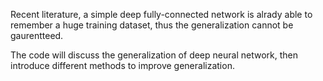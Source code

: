 Recent literature, a simple deep fully-connected network is alrady able to remember a huge training dataset, thus the generalization cannot be gaurentteed.

The code will discuss the generalization of deep neural network, then introduce different methods to improve generalization.
